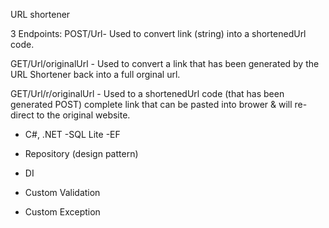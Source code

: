 URL shortener

3 Endpoints:
POST/Url- Used to convert link (string) into a shortenedUrl code.

GET/Url/originalUrl - Used to convert a link that has been generated by the URL Shortener back into a full orginal url.

GET/Url/r/originalUrl - Used to a shortenedUrl code (that has been generated POST) complete link that can be pasted into brower & will re-direct to the original website.


- C#, .NET
-SQL Lite
-EF

- Repository (design pattern)
- DI
- Custom Validation
- Custom Exception
